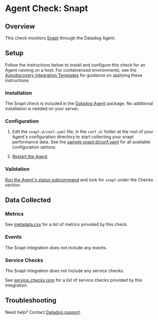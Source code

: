 # Agent Check: Snapt

## Overview

This check monitors [Snapt][1] through the Datadog Agent.

## Setup

Follow the instructions below to install and configure this check for an Agent running on a host. For containerized environments, see the [Autodiscovery Integration Templates][2] for guidance on applying these instructions.

### Installation

The Snapt check is included in the [Datadog Agent][2] package.
No additional installation is needed on your server.

### Configuration

1. Edit the `snapt.d/conf.yaml` file, in the `conf.d/` folder at the root of your Agent's configuration directory to start collecting your snapt performance data. See the [sample snapt.d/conf.yaml][3] for all available configuration options.

2. [Restart the Agent][4].

### Validation

[Run the Agent's status subcommand][5] and look for `snapt` under the Checks section.

## Data Collected

### Metrics

See [metadata.csv][6] for a list of metrics provided by this check.

### Events

The Snapt integration does not include any events.

### Service Checks

The Snapt integration does not include any service checks.

See [service_checks.json][7] for a list of service checks provided by this integration.

## Troubleshooting

Need help? Contact [Datadog support][8].


[1]: **LINK_TO_INTEGRATION_SITE**
[2]: https://docs.datadoghq.com/agent/kubernetes/integrations/
[3]: https://github.com/DataDog/integrations-core/blob/master/snapt/datadog_checks/snapt/data/conf.yaml.example
[4]: https://docs.datadoghq.com/agent/guide/agent-commands/#start-stop-and-restart-the-agent
[5]: https://docs.datadoghq.com/agent/guide/agent-commands/#agent-status-and-information
[6]: https://github.com/DataDog/integrations-core/blob/master/snapt/metadata.csv
[7]: https://github.com/DataDog/integrations-core/blob/master/snapt/assets/service_checks.json
[8]: https://docs.datadoghq.com/help/
